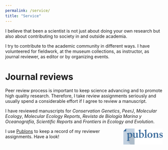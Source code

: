 ```yaml
---
permalink: /service/
title: "Service"
---
```


I believe that been a scientist is not just about doing your own research but also about contributing to society in and outside academia.

I try to contribute to the academic community in different ways. I have volunteered for fieldwork, at the museum collections, as instructor, as journal reviewer, as editor or by organizing events. 


# Journal reviews

Peer review process is important to keep science advancing and to promote high quality research. Therefore, I take review assignments seriously and usually spend a considerable effort if I agree to review a manuscript.

I have reviewed manuscripts for *Conservation Genetics*, *PeerJ*, *Molecular Ecology*, *Molecular Ecology Reports*, *Revista de Biología Marina y Oceanografía*, *Scientific Reports* and *Frontiers in Ecology and Evolution*.

<img src="/assets/images/publons-logo.png"
     alt="Test alt"
     width="25%" height="25%"
     align="right"/>



I use [Publons](https://publons.com/researcher/1518390/andrea-a-cabrera/peer-review/) to keep a record of my reviewer assignments. Have a look!


